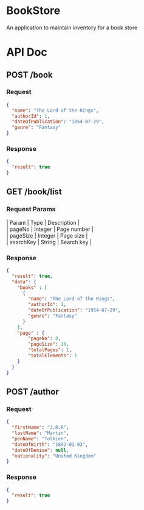 # BookStore
An application to maintain inventory for a book store

# API Doc
## POST /book
### Request
```json
{
  "name": "The Lord of the Rings",
  "authorId": 1,
  "dateOfPublication": "1954-07-29",
  "genre": "Fantasy"
}
```
### Response
```json
{
  "result": true
}
```
## GET /book/list
### Request Params
| Param | Type | Description |  
| pageNo | Integer | Page number |  
| pageSize | Integer | Page size |  
| searchKey | String | Search key |  
### Response
```json
{
  "result": true,
  "data": {
    "books" : [
      {
        "name": "The Lord of the Rings",
        "authorId": 1,
        "dateOfPublication": "1954-07-29",
        "genre": "Fantasy"
      }
    ],
    "page" : {
        "pageNo": 0,
        "pageSize": 10,
        "totalPages": 1,
        "totalElements": 1
    }
  }
}
```
## POST /author
### Request
```json
{
  "firstName": "J.R.R",
  "lastName": "Martin",
  "penName": "Tolkien",
  "dateOfBirth": "1892-01-03",
  "dateOfDemise": null,
  "nationality": "United Kingdom"
}
```
### Response
```json
{
  "result": true
}
```
